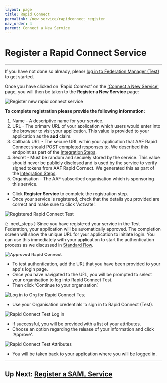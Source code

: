 ```yaml
---
layout: page
title: Rapid Connect
permalink: /new_service/rapidconnect_register
nav_order: 4
parent: Connect a New Service
---
```


# Register a Rapid Connect Service
---
If you have not done so already, please [log in to Federation Manager (Test)](login) to get started.

Once you have clicked on 'Rapid Connect' on the ['Connect a New Service'](https://manager.test.aaf.edu.au/connected_services/new) page, you will then be taken to the **Register a New Service** page:

![Register new rapid connect service](/assets/images/register-new-rapid-connect-service.png)

**To complete registration please provide the following information:**

1. Name - A descriptive name for your service.
2. URL - The primary URL of your application which users would enter into the browser to visit your application. This value is provided to your application as the **aud** claim.
3. Callback URL - The secure URL within your application that AAF Rapid Connect should POST completed responses to. We described this endpoint as part of the [Integration Steps](/rapidconnect/#3-provide-a-web-accessible-endpoint).
4. Secret - Must be random and securely stored by the service. This value should never be publicly disclosed and is used by the service to verify signed tokens from AAF Rapid Connect. We generated this as part of the [Integration Steps](/rapidconnect/#2-create-a-secret).
5. Organisation - The AAF subscribed organisation which is sponsoring this service.


- Click **Register Service** to complete the registration step.
- Once your service is registered, check that the details you provided are correct and make sure to click 'Activate'. 

![Registered Rapid Connect Test](/assets/images/rapid-connect-registered.png)

{: .next_steps }
Since you have registered your service in the Test Federation, your application will be automatically approved. The completion screen will show the unique URL for your application to initiate login. You can use this immediately with your application to start the authentication process as we discussed in [Standard Flow](/rapidconnect/#standard-flow).

![Approved Rapid Connect](/assets/images/approved-rapid-connect.png)

- To test authentication, add the URL that you have been provided to your app's login page.
- Once you have navigated to the URL, you will be prompted to select your organisation to log into Rapid Connect Test.
- Then click ‘Continue to your organisation’.

![Log in to Org for Rapid Connect Test](/assets/images/rapid-connect-login-to-org.png)

- Use your Organisation credentials to sign in to Rapid Connect (Test). 

![Rapid Connect Test Log in](/assets/images/login-rapid-connect-test.png)

- If successful, you will be provided with a list of your attributes. 
- Choose an option regarding the release of your information and click 'Approve'.

![Rapid Connect Test Attributes](/assets/images/rapid-connect-test-attributes.png)

- You will be taken back to your application where you will be logged in.

---

## Up Next: [Register a SAML Service](saml_register)